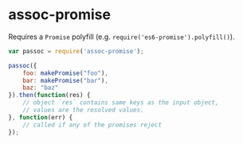 # assoc-promise

Requires a `Promise` polyfill (e.g. `require('es6-promise').polyfill()`).

```javascript
var passoc = require('assoc-promise');

passoc({
	foo: makePromise("foo"),
	bar: makePromise("bar"),
	baz: "baz"
}).then(function(res) {
	// object `res` contains same keys as the input object,
	// values are the resolved values.
}, function(err) {
	// called if any of the promises reject
});
```